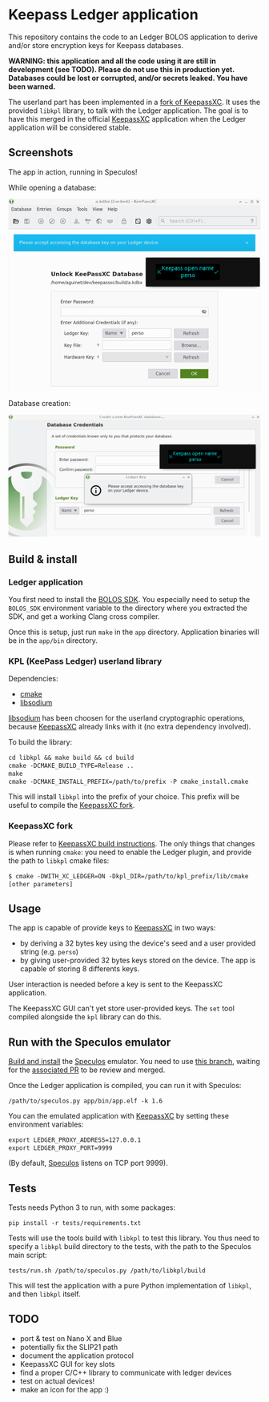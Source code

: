 # Keepass Ledger application

This repository contains the code to an Ledger BOLOS application to derive
and/or store encryption keys for Keepass databases.

**WARNING: this application and all the code using it are still in development
(see TODO). Please do not use this in production yet. Databases could be lost
or corrupted, and/or secrets leaked. You have been warned.**

The userland part has been implemented in a [fork of
KeepassXC](https://github.com/aguinet/keepassxc/tree/feature/ledger). It uses
the provided ``libkpl`` library, to talk with the Ledger application.  The goal
is to have this merged in the official [KeepassXC](kpxc) application when the
Ledger application will be considered stable.

## Screenshots

The app in action, running in Speculos!

While opening a database:

![KeepassXC database open](imgs/kp_ledger_open.png)

Database creation:

![KeepassXC database create](imgs/kp_ledger_create.png)

## Build & install

### Ledger application

You first need to install the [BOLOS
SDK](https://ledger.readthedocs.io/en/latest/userspace/getting_started.html).
You especially need to setup the ``BOLOS_SDK`` environment variable to the
directory where you extracted the SDK, and get a working Clang cross compiler.

Once this is setup, just run ``make`` in the ``app`` directory. Application
binaries will be in the ``app/bin`` directory.

### KPL (KeePass Ledger) userland library

Dependencies:

* [cmake](cmake)
* [libsodium](sodium)

[libsodium](sodium) has been choosen for the userland cryptographic operations,
because [KeepassXC](kpxc) already links with it (no extra dependency involved).

To build the library:

```
cd libkpl && make build && cd build
cmake -DCMAKE_BUILD_TYPE=Release ..
make
cmake -DCMAKE_INSTALL_PREFIX=/path/to/prefix -P cmake_install.cmake
```

This will install ``libkpl`` into the prefix of your choice. This prefix will
be useful to compile the [KeepassXC
fork](https://github.com/aguinet/keepassxc/tree/feature/ledger).

### KeepassXC fork

Please refer to [KeepassXC build
instructions](https://github.com/keepassxreboot/keepassxc/blob/develop/INSTALL.md).
The only things that changes is when running ``cmake``: you need to enable the
Ledger plugin, and provide the path to ``libkpl`` cmake files:

```
$ cmake -DWITH_XC_LEDGER=ON -Dkpl_DIR=/path/to/kpl_prefix/lib/cmake [other parameters]
```

## Usage

The app is capable of provide keys to [KeepassXC](kpxc) in two ways:

* by deriving a 32 bytes key using the device's seed and a user provided string
  (e.g. `perso`)
* by giving user-provided 32 bytes keys stored on the device. The app is
  capable of storing 8 differents keys.

User interaction is needed before a key is sent to the KeepassXC application.

The KeepassXC GUI can't yet store user-provided keys. The ``set`` tool compiled
alongside the ``kpl`` library can do this.

## Run with the Speculos emulator

[Build and
install](https://github.com/LedgerHQ/speculos/blob/master/doc/build.md) the
[Speculos](speculos) emulator. You need to use [this
branch](https://github.com/aguinet/speculos/tree/feature/curve25519), waiting
for the [associated PR](https://github.com/LedgerHQ/speculos/pull/116) to be
review and merged.

Once the Ledger application is compiled, you can run it with Speculos:

```
/path/to/speculos.py app/bin/app.elf -k 1.6
```

You can the emulated application with [KeepassXC](kpxc) by setting these environment variables:

```
export LEDGER_PROXY_ADDRESS=127.0.0.1
export LEDGER_PROXY_PORT=9999
```

(By default, [Speculos](speculos) listens on TCP port 9999).

## Tests

Tests needs Python 3 to run, with some packages:

```
pip install -r tests/requirements.txt
```

Tests will use the tools build with `libkpl` to test this library. You thus need to specify a `libkpl` build directory to the tests, with the path to the Speculos main script:

```
tests/run.sh /path/to/speculos.py /path/to/libkpl/build
```

This will test the application with a pure Python implementation of ``libkpl``,
and then ``libkpl`` itself.


## TODO

* port & test on Nano X and Blue
* potentially fix the SLIP21 path
* document the application protocol
* KeepassXC GUI for key slots
* find a proper C/C++ library to communicate with ledger devices
* test on actual devices!
* make an icon for the app :)


[speculos]: https://github.com/LedgerHQ/speculos/
[kpxc]: https://github.com/keepassxreboot/keepassxc/
[sodium]: https://github.com/jedisct1/libsodium

